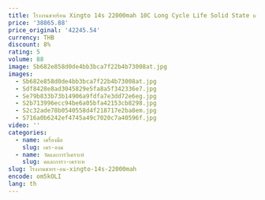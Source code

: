 ```yaml
---
title: โรงงานขายร้อน Xingto 14s 22000mah 10C Long Cycle Life Solid State แบตเตอรี่ลิเธียมไอออน 51.8V สําหรับไฟฟ้ารถ
price: '38865.88'
price_original: '42245.54'
currency: THB
discount: 8%
rating: 5
volume: 88
image: Sb682e858d0de4bb3bca7f22b4b73008at.jpg
images:
  - Sb682e858d0de4bb3bca7f22b4b73008at.jpg
  - Sdf8428e8ad3045829e5fa8a5f342336e7.jpg
  - Se79b833b73b14906a9fdfa7e3dd72e6eg.jpg
  - S2b713996ecc94be6a05bfa42153cb8298.jpg
  - S2c32ade78b0540558d4f218717e2ba8em.jpg
  - S716a0b6242ef4745a49c7020c7a40596f.jpg
video: ''
categories:
  - name: เครื่องมือ
    slug: เคร-องม
  - name: วัดและการวิเคราะห์
    slug: ดและการว-เคราะห
slug: โรงงานขายร-อน-xingto-14s-22000mah
encode: om5kOLI
lang: th
---
```

  